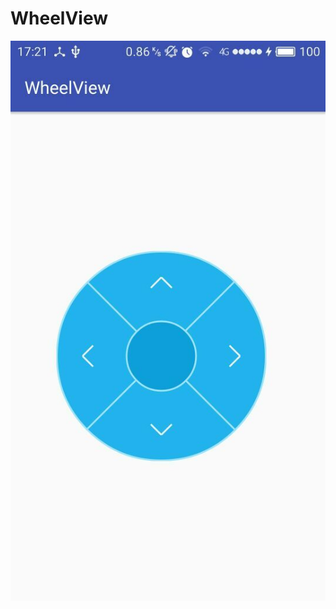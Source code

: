 # WheelView
![Image text](https://github.com/HAndroidevelopcker/WheelView/blob/master/img-folder/wheelView.jpg)